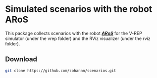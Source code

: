 # Simulated scenarios with the robot ARoS
This package collects scenarios with the robot [***ARoS***](https://github.com/zohannn/aros_description.git) for the V-REP simulator (under the vrep folder) and the RViz visualizer (under the rviz folder).

## Download
```Bash
git clone https://github.com/zohannn/scenarios.git
```
